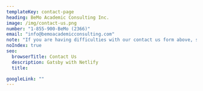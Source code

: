 ```yaml
---
templateKey: contact-page
heading: BeMo Academic Consulting Inc.
image: /img/contact-us.png
number: "1-855-900-BeMo (2366)"
email: "info@bemoacademicconsulting.com"
note: "If you are having difficulties with our contact us form above, send us an email to info@bemoacademicconsulting.com (copy & paste the email address)"
noIndex: true
seo:
  browserTitle: Contact Us
  description: Gatsby with Netlify
  title:

googleLink: ""
---
```

